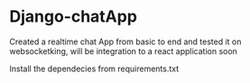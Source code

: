 # Django-chatApp
Created a realtime chat App from basic to end and tested it on websocketking, will be integration to a react application soon

Install the dependecies from requirements.txt
